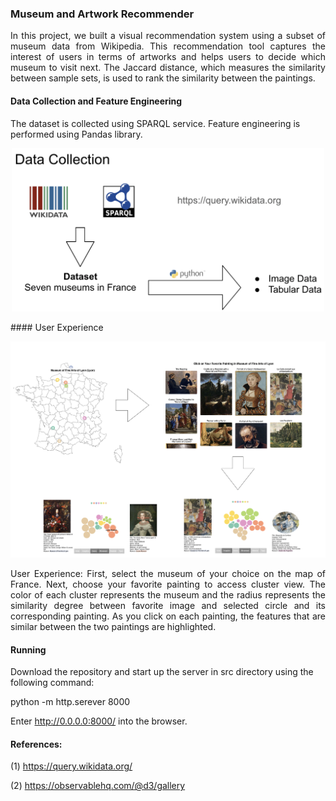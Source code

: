 ### Museum and Artwork Recommender 
<p align = "justify">
In this project, we built a visual recommendation system using a subset of museum data from Wikipedia. This recommendation tool captures the interest of users in terms of artworks and  helps users to decide which museum to visit next. The Jaccard distance, which measures the similarity between sample sets, is used to rank the similarity between the paintings.
	
#### Data Collection and Feature Engineering 

The dataset is collected using SPARQL service. Feature engineering is performed using Pandas library.

<p align = "center">
	<img src = "https://github.com/rojinnew/Museum_Recommender/blob/master/data_collection_feature_engineering.png" width="500">
</p>
#### User Experience	
</p>
<p align = "center">
	<img src = "https://github.com/rojinnew/Museum_Recommender/blob/master/screen_shot.png">
</p>
<p align = "justify">
User Experience: First, select the museum of your choice on the map of France. Next, choose your favorite painting to access cluster view. The color of each cluster represents the museum and the radius represents the similarity degree between favorite image and selected circle and its corresponding painting. As you click on each painting, the features that are similar between the two paintings are highlighted.  
</p>

#### Running 

Download the repository and start up the server in src directory using the following command: 

python -m http.serever 8000
 
Enter http://0.0.0.0:8000/ into the browser.
#### References:

(1) https://query.wikidata.org/

(2) https://observablehq.com/@d3/gallery 

